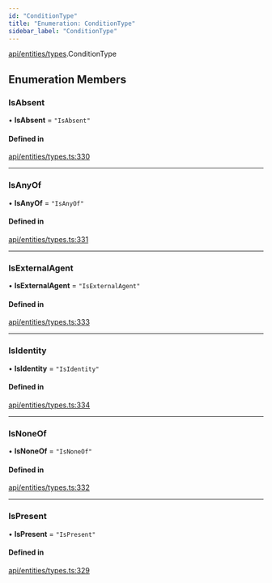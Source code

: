 ```yaml
---
id: "ConditionType"
title: "Enumeration: ConditionType"
sidebar_label: "ConditionType"
---
```


[api/entities/types](../../../../../modules/API/Entities/Types/Types.md).ConditionType

## Enumeration Members

### IsAbsent

• **IsAbsent** = ``"IsAbsent"``

#### Defined in

[api/entities/types.ts:330](https://github.com/PolymeshAssociation/polymesh-sdk/blob/0dbd0ebd0/src/api/entities/types.ts#L330)

___

### IsAnyOf

• **IsAnyOf** = ``"IsAnyOf"``

#### Defined in

[api/entities/types.ts:331](https://github.com/PolymeshAssociation/polymesh-sdk/blob/0dbd0ebd0/src/api/entities/types.ts#L331)

___

### IsExternalAgent

• **IsExternalAgent** = ``"IsExternalAgent"``

#### Defined in

[api/entities/types.ts:333](https://github.com/PolymeshAssociation/polymesh-sdk/blob/0dbd0ebd0/src/api/entities/types.ts#L333)

___

### IsIdentity

• **IsIdentity** = ``"IsIdentity"``

#### Defined in

[api/entities/types.ts:334](https://github.com/PolymeshAssociation/polymesh-sdk/blob/0dbd0ebd0/src/api/entities/types.ts#L334)

___

### IsNoneOf

• **IsNoneOf** = ``"IsNoneOf"``

#### Defined in

[api/entities/types.ts:332](https://github.com/PolymeshAssociation/polymesh-sdk/blob/0dbd0ebd0/src/api/entities/types.ts#L332)

___

### IsPresent

• **IsPresent** = ``"IsPresent"``

#### Defined in

[api/entities/types.ts:329](https://github.com/PolymeshAssociation/polymesh-sdk/blob/0dbd0ebd0/src/api/entities/types.ts#L329)
